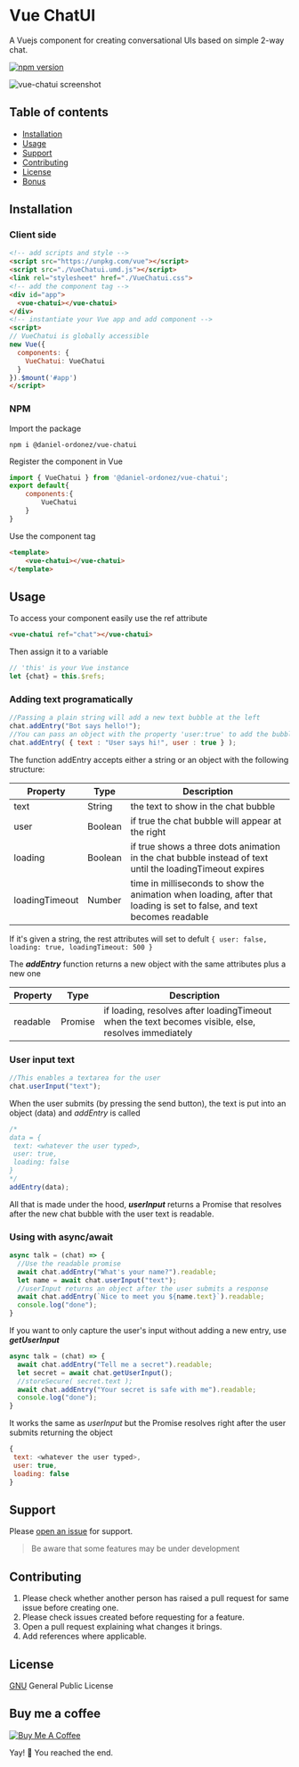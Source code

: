 # Vue ChatUI

A Vuejs component for creating conversational UIs based on simple 2-way chat.

[![npm version][0]][1]

![vue-chatui screenshot](https://raw.githubusercontent.com/daniel-ordonez/vue-chatui/master/screenshots/sample.PNG)
## Table of contents
* [Installation](#installation)
* [Usage](#usage)
* [Support](#support)
* [Contributing](#contributing)
* [License](#license)
* [Bonus](#buy-me-a-coffee)
## Installation
### Client side
```html
<!-- add scripts and style -->
<script src="https://unpkg.com/vue"></script>
<script src="./VueChatui.umd.js"></script>
<link rel="stylesheet" href="./VueChatui.css">
<!-- add the component tag -->
<div id="app">
  <vue-chatui></vue-chatui>
</div>
<!-- instantiate your Vue app and add component -->
<script>
// VueChatui is globally accessible
new Vue({
  components: {
    VueChatui: VueChatui
  }
}).$mount('#app')
</script>
```
### NPM

Import the package
```node
npm i @daniel-ordonez/vue-chatui
```
Register the component in Vue
```javascript
import { VueChatui } from '@daniel-ordonez/vue-chatui';
export default{
	components:{
    	VueChatui
    }
}
```
Use the component tag
```html
<template>
	<vue-chatui></vue-chatui>
</template>
```

## Usage
To access your component easily use the ref attribute
```html
<vue-chatui ref="chat"></vue-chatui>
```

Then assign it to a variable
```javascript
// 'this' is your Vue instance
let {chat} = this.$refs;
```

### Adding text programatically
```javascript
//Passing a plain string will add a new text bubble at the left
chat.addEntry("Bot says hello!");
//You can pass an object with the property 'user:true' to add the bubble at the right
chat.addEntry( { text : "User says hi!", user : true } );
```

The function addEntry accepts either a string or an object with the following structure:

| Property | Type     | Description |
|----------|----------|-------------|
|text      |String    |the text to show in the chat bubble|
|user      |Boolean   |if true the chat bubble will appear at the right|
|loading   |Boolean   |if true shows a three dots animation in the chat bubble instead of text until the loadingTimeout expires |
|loadingTimeout   |Number    |time in milliseconds to show the animation when loading, after that loading is set to false, and text becomes readable|

If it's given a string, the rest attributes will set to defult
`{ user: false, loading: true, loadingTimeout: 500 }`

The **_addEntry_** function returns a new object with the same attributes plus a new one

| Property | Type     | Description |
|----------|----------|-------------|
|readable  |Promise   |if loading, resolves after loadingTimeout when the text becomes visible, else, resolves immediately|


### User input text
```javascript
//This enables a textarea for the user
chat.userInput("text");
```

When the user submits (by pressing the send button), the text is put into an object (data) and _addEntry_ is called
```javascript
/*
data = {
 text: <whatever the user typed>,
 user: true,
 loading: false
}
*/
addEntry(data);
```

All that is made under the hood, **_userInput_** returns a Promise that resolves after the new chat bubble with the user text is readable. 

### Using with async/await
```javascript
async talk = (chat) => {
  //Use the readable promise
  await chat.addEntry("What's your name?").readable;
  let name = await chat.userInput("text");
  //userInput returns an object after the user submits a response
  await chat.addEntry(`Nice to meet you ${name.text}`).readable;
  console.log("done");
}
```

If you want to only capture the user's input without adding a new entry, use **_getUserInput_**

```javascript
async talk = (chat) => {
  await chat.addEntry("Tell me a secret").readable;
  let secret = await chat.getUserInput();
  //storeSecure( secret.text );
  await chat.addEntry("Your secret is safe with me").readable;
  console.log("done");
}
```
It works the same as _userInput_ but the Promise resolves right after the user submits returning the object
```javascript
{
 text: <whatever the user typed>,
 user: true,
 loading: false
}
```

## Support

Please [open an issue](https://github.com/daniel-ordonez/vue-chatui/issues/new) for support.

>Be aware that some features may be under development

## Contributing

1. Please check whether another person has raised a pull request for same issue before creating one.
2. Please check issues created before requesting for a feature.
3. Open a pull request explaining what changes it brings.
4. Add references where applicable.

## License

[GNU](https://tldrlegal.com/license/gnu) General Public License

## Buy me a coffee

<a href="https://www.buymeacoffee.com/danielordonez" target="_blank"><img src="https://www.buymeacoffee.com/assets/img/custom_images/orange_img.png" alt="Buy Me A Coffee" style="height: auto !important;width: auto !important;" ></a>

Yay! 🎉 You reached the end.

[0]: https://img.shields.io/badge/npm-0.3-lightgrey.svg
[1]: https://www.npmjs.com/package/@daniel-ordonez/vue-chatui